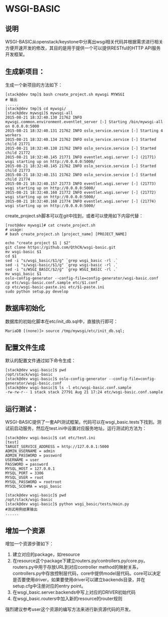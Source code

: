 # WSGI-BASIC

## 说明

WSGI-BASIC从openstack/keystone中分离出wsgi相关代码并根据需求进行相关方便开速开发的修改，其目的是用于提供一个可以提供RESTful的HTTP API服务开发框架。


## 生成新项目：

生成一个新项目的方法如下：

```
[stack@dev tmp]$ bash create_project.sh mywsgi MYWSGI
# 输出
......
[stack@dev tmp]$ cd mywsgi/
[stack@dev mywsgi]$ mywsgi-all 
2015-08-21 18:32:40.130 21762 INFO mywsgi.common.environment.eventlet_server [-] Starting /bin/mywsgi-all on 0.0.0.0:5000
2015-08-21 18:32:40.131 21762 INFO oslo_service.service [-] Starting 4 workers
2015-08-21 18:32:40.134 21762 INFO oslo_service.service [-] Started child 21771
2015-08-21 18:32:40.138 21762 INFO oslo_service.service [-] Started child 21772
2015-08-21 18:32:40.145 21771 INFO eventlet.wsgi.server [-] (21771) wsgi starting up on http://0.0.0.0:5000/
2015-08-21 18:32:40.145 21762 INFO oslo_service.service [-] Started child 21773
2015-08-21 18:32:40.151 21762 INFO oslo_service.service [-] Started child 21774
2015-08-21 18:32:40.157 21773 INFO eventlet.wsgi.server [-] (21773) wsgi starting up on http://0.0.0.0:5000/
2015-08-21 18:32:40.160 21772 INFO eventlet.wsgi.server [-] (21772) wsgi starting up on http://0.0.0.0:5000/
2015-08-21 18:32:40.168 21774 INFO eventlet.wsgi.server [-] (21774) wsgi starting up on http://0.0.0.0:5000/
```

create_project.sh脚本可以在git中找到，或者可以使用如下内容代替：

```
[root@dev mywsgi]# cat create_project.sh 
# usage:
# bash create_project.sh [project_name] [PROJECT_NAME]

echo "create project $1 | $2"
git clone https://github.com/QthCN/wsgi-basic.git
mv wsgi-basic $1
cd $1
sed -i "s/wsgi_basic/$1/g" `grep wsgi_basic -rl .`
sed -i "s/wsgi-basic/$1/g" `grep wsgi-basic -rl .`
sed -i "s/WSGI_BASIC/$2/g" `grep WSGI_BASIC -rl .`
mv wsgi_basic $1
oslo-config-generator --config-file=config-generator/wsgi-basic.conf
cp etc/wsgi-basic.conf.sample etc/$1.conf
cp etc/wsgi-basic-paste.ini etc/$1-paste.ini
sudo python setup.py develop
```

## 数据库初始化

数据库的初始化脚本在etc/init_db.sql中，直接执行即可：

```
MariaDB [(none)]> source /tmp/mywsgi/etc/init_db.sql;
```

## 配置文件生成

默认的配置文件通过如下命令生成：

```
[stack@dev wsgi-basic]$ pwd
/opt/stack/wsgi-basic
[stack@dev wsgi-basic]$ oslo-config-generator --config-file=config-generator/wsgi-basic.conf
[stack@dev wsgi-basic]$ ls -l etc/wsgi-basic.conf.sample
-rw-rw-r-- 1 stack stack 27791 Aug 21 17:24 etc/wsgi-basic.conf.sample
```

## 运行测试：

WSGI-BASIC提供了一套API测试框架。代码可以在wsgi_basic.tests下找到。测试前启动服务，然后在test.ini中设置对应服务地址。运行测试的方法为：

```
[stack@dev wsgi-basic]$ cat etc/test.ini
[test]
TARGET_SERVICE_ADDRESS = http://127.0.0.1:5000
ADMIN_USERNAME = admin
ADMIN_PASSWORD = password
USERNAME = user
PASSWORD = password
MYSQL_HOST = 127.0.0.1
MYSQL_PORT = 3306
MYSQL_USER = root
MYSQL_PASSWORD = rootroot
MYSQL_SCEHMA = wsgi_basic

[stack@dev wsgi-basic]$ pwd
/opt/stack/wsgi-basic
[stack@dev wsgi-basic]$ python wsgi_basic/tests/main.py
#测试用例结果输出
......
```

## 增加一个资源

增加一个资源步骤如下：

1. 建立对应的package，如resource
2. 在resource这个package下建立routers.py/controllers.py/core.py。routers.py中用于存放URL到对应controller method的映射关系，controllers.py中存放控制层代码，core中提供model层代码。core可以决定是否要使用driver，如果要使用driver可以建立backends目录，并在setup.cfg中注册对应的entry point。
3. 在wsgi_basic.server.backends中写上对应的DRIVER初始代码
4. 在wsgi_basic.routers中加入新的resource的router规则

强烈建议参考user这个资源的编写方法来进行新资源代码的开发。
